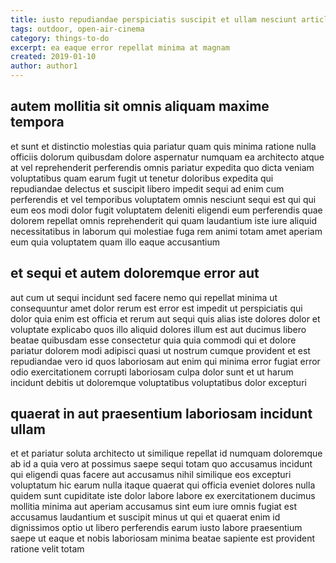 ```yaml
---
title: iusto repudiandae perspiciatis suscipit et ullam nesciunt article 5626
tags: outdoor, open-air-cinema
category: things-to-do
excerpt: ea eaque error repellat minima at magnam
created: 2019-01-10
author: author1
---
```


## autem mollitia sit omnis aliquam maxime tempora

et sunt et distinctio molestias quia pariatur quam quis minima ratione nulla officiis dolorum quibusdam dolore aspernatur numquam ea architecto atque at vel reprehenderit perferendis omnis pariatur expedita quo dicta veniam voluptatibus quam earum fugit ut tenetur doloribus expedita qui repudiandae delectus et suscipit libero impedit sequi ad enim cum perferendis et vel temporibus voluptatem omnis nesciunt sequi est qui qui eum eos modi dolor fugit voluptatem deleniti eligendi eum perferendis quae dolorem repellat omnis reprehenderit qui quam laudantium iste iure aliquid necessitatibus in laborum qui molestiae fuga rem animi totam amet aperiam eum quia voluptatem quam illo eaque accusantium

## et sequi et autem doloremque error aut

aut cum ut sequi incidunt sed facere nemo qui repellat minima ut consequuntur amet dolor rerum est error est impedit ut perspiciatis qui dolor quia enim est officia et rerum aut sequi quis alias iste dolores dolor et voluptate explicabo quos illo aliquid dolores illum est aut ducimus libero beatae quibusdam esse consectetur quia quia commodi qui et dolore pariatur dolorem modi adipisci quasi ut nostrum cumque provident et est repudiandae vero id quos laboriosam aut enim qui minima error fugiat error odio exercitationem corrupti laboriosam culpa dolor sunt et ut harum incidunt debitis ut doloremque voluptatibus voluptatibus dolor excepturi

## quaerat in aut praesentium laboriosam incidunt ullam

et et pariatur soluta architecto ut similique repellat id numquam doloremque ab id a quia vero at possimus saepe sequi totam quo accusamus incidunt qui eligendi quas facere aut accusamus nihil similique eos excepturi voluptatum hic earum nulla itaque quaerat qui officia eveniet dolores nulla quidem sunt cupiditate iste dolor labore labore ex exercitationem ducimus mollitia minima aut aperiam accusamus sint eum iure omnis fugiat est accusamus laudantium et suscipit minus ut qui et quaerat enim id dignissimos optio ut libero perferendis earum iusto labore praesentium saepe ut eaque et nobis laboriosam minima beatae sapiente est provident ratione velit totam
